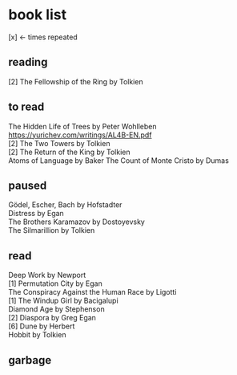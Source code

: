 # book list
[x] <- times repeated

## reading
[2] The Fellowship of the Ring by Tolkien

## to read
The Hidden Life of Trees by Peter Wohlleben  
https://yurichev.com/writings/AL4B-EN.pdf  
[2] The Two Towers by Tolkien  
[2] The Return of the King by Tolkien  
Atoms of Language by Baker
The Count of Monte Cristo by Dumas

## paused
Gödel, Escher, Bach by Hofstadter  
Distress by Egan   
The Brothers Karamazov by Dostoyevsky  
The Silmarillion by Tolkien  

## read
Deep Work by Newport  
[1] Permutation City by Egan  
The Conspiracy Against the Human Race by Ligotti  
[1] The Windup Girl by Bacigalupi  
Diamond Age by Stephenson  
[2] Diaspora by Greg Egan  
[6] Dune by Herbert  
Hobbit by Tolkien  

## garbage
